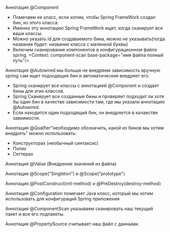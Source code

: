 Аннотация @Component
- Помечаем ее класс, если хотим, чтобы Spring FrameWork создал бин, из этого класса.
- Именно эту аннотацию Spring FrameWork ищет, когда сканирует все ваши классы.
- Можно указать id для создаваемого бина, можно не указывать(тогда название будет: название класса с маленкой буквы)
- Включим сканирование компонентов в конфигурационном файле spring. <Context: component-scan base-package="имя файла полный путь"/>

Аннотация @Autowired мы больше не внедряем зависимость вручную spring сам ищет подходящия бин и автоматическия внедряет его.
- Spring сканирует все классы с аннотацией @Component и создает бины для этих классов.
- Spring Сканирует все созданные бины и проверяет подходит ли хотя бы один бин в качестве зависимости там, где мы указали аннотацию @Autowired.
- Если находится один подходящий бин, он внедряется в качаестве завиимости.

Аннотация @Qualfier"необходимо обозначить, какой из бинов мы хотим внедрить" можно использовать: 
- Конструкторах (необычный синтаксис)
- Полях
- Сеттерах

Аннотация @Value (Внедрение значений из файла)

Аннотация @Scope("Singleton") и @Scope("prototype")

Аннотация @PostConstruct(init-method) и @PreDestroy(destroy-method)

Аннотация @Configuration помечает Java класс, который мы хотим использовать для конфигураций Spring приложения

Аннотация @ComponentScan указываем сканировать наш текущий пакет и все его подпакеты.

Аннотация @PropertySource  считывает наш файл с данными.
